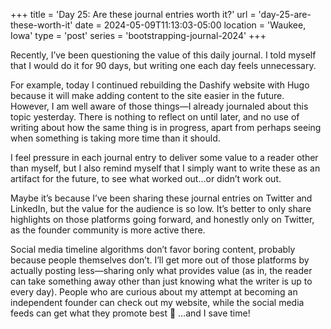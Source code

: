 +++
title = 'Day 25: Are these journal entries worth it?'
url = 'day-25-are-these-worth-it'
date = 2024-05-09T11:13:03-05:00
location = 'Waukee, Iowa'
type = 'post'
series = 'bootstrapping-journal-2024'
+++

Recently, I’ve been questioning the value of this daily journal. I told myself that I would do it for 90 days, but writing one each day feels unnecessary.

For example, today I continued rebuilding the Dashify website with Hugo because it will make adding content to the site easier in the future. However, I am well aware of those things—I already journaled about this topic yesterday. There is nothing to reflect on until later, and no use of writing about how the same thing is in progress, apart from perhaps seeing when something is taking more time than it should.

I feel pressure in each journal entry to deliver some value to a reader other than myself, but I also remind myself that I simply want to write these as an artifact for the future, to see what worked out…or didn’t work out.

Maybe it’s because I’ve been sharing these journal entries on Twitter and LinkedIn, but the value for the audience is so low. It’s better to only share highlights on those platforms going forward, and honestly only on Twitter, as the founder community is more active there.

Social media timeline algorithms don’t favor boring content, probably because people themselves don’t. I’ll get more out of those platforms by actually posting less—sharing only what provides value (as in, the reader can take something away other than just knowing what the writer is up to every day). People who are curious about my attempt at becoming an independent founder can check out my website, while the social media feeds can get what they promote best 🤷 …and I save time!
